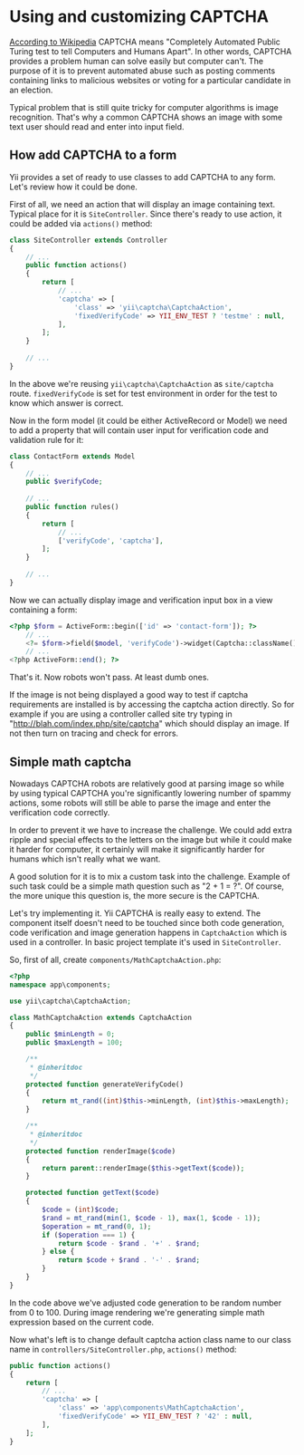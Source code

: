 Using and customizing CAPTCHA
=============================

[According to Wikipedia](http://en.wikipedia.org/wiki/Captcha) CAPTCHA means "Completely Automated Public Turing test to tell
Computers and Humans Apart". In other words, CAPTCHA provides a problem human can solve easily but computer can't. The purpose
of it is to prevent automated abuse such as posting comments containing links to malicious websites or voting for a particular
candidate in an election.

Typical problem that is still quite tricky for computer algorithms is image recognition. That's why a common CAPTCHA shows
an image with some text user should read and enter into input field.

How add CAPTCHA to a form
-------------------------

Yii provides a set of ready to use classes to add CAPTCHA to any form. Let's review how it could be done.


First of all, we need an action that will display an image containing text. Typical place for it is `SiteController`.
Since there's ready to use action, it could be added via `actions()` method:

```php
class SiteController extends Controller
{
    // ...
    public function actions()
    {
        return [
            // ...
            'captcha' => [
                'class' => 'yii\captcha\CaptchaAction',
                'fixedVerifyCode' => YII_ENV_TEST ? 'testme' : null,
            ],
        ];
    }
    
    // ...
}
```

In the above we're reusing `yii\captcha\CaptchaAction` as `site/captcha` route. `fixedVerifyCode` is set for
test environment in order for the test to know which answer is correct.

Now in the form model (it could be either ActiveRecord or Model) we need to add a property that will contain
user input for verification code and validation rule for it:

```php
class ContactForm extends Model
{
    // ...
    public $verifyCode;
    
    // ...
    public function rules()
    {
        return [
            // ...
            ['verifyCode', 'captcha'],
        ];
    }
    
    // ...
}
```

Now we can actually display image and verification input box in a view containing a form:

```php
<?php $form = ActiveForm::begin(['id' => 'contact-form']); ?>
    // ...
    <?= $form->field($model, 'verifyCode')->widget(Captcha::className()) ?>
    // ...
<?php ActiveForm::end(); ?>
```

That's it. Now robots won't pass. At least dumb ones.

If the image is not being displayed a good way to test if captcha requirements are installed is by accessing the captcha action directly. So for example if you are using a controller called site try typing in "http://blah.com/index.php/site/captcha" which should display an image. If not then turn on tracing and check for errors.

Simple math captcha
-------------------

Nowadays CAPTCHA robots are relatively good at parsing image so while by using typical CAPTCHA
you're significantly lowering number of spammy actions, some robots will still be able to parse the image
and enter the verification code correctly.

In order to prevent it we have to increase the challenge. We could add extra ripple and special effects
to the letters on the image but while it could make it harder for computer, it certainly will make it
significantly harder for humans which isn't really what we want.

A good solution for it is to mix a custom task into the challenge. Example of such task could be
a simple math question such as "2 + 1 = ?". Of course, the more unique this question is, the more
secure is the CAPTCHA.

Let's try implementing it. Yii CAPTCHA is really easy to extend. The component itself doesn't need to be
touched since both code generation, code verification and image generation happens in `CaptchaAction`
which is used in a controller. In basic project template it's used in `SiteController`.

So, first of all, create `components/MathCaptchaAction.php`:

```php
<?php
namespace app\components;

use yii\captcha\CaptchaAction;

class MathCaptchaAction extends CaptchaAction
{
    public $minLength = 0;
    public $maxLength = 100;

    /**
     * @inheritdoc
     */
    protected function generateVerifyCode()
    {
        return mt_rand((int)$this->minLength, (int)$this->maxLength);
    }

    /**
     * @inheritdoc
     */
    protected function renderImage($code)
    {
        return parent::renderImage($this->getText($code));
    }

    protected function getText($code)
    {
        $code = (int)$code;
        $rand = mt_rand(min(1, $code - 1), max(1, $code - 1));
        $operation = mt_rand(0, 1);
        if ($operation === 1) {
            return $code - $rand . '+' . $rand;
        } else {
            return $code + $rand . '-' . $rand;
        }
    }
}
```

In the code above we've adjusted code generation to be random number from 0 to 100. During image rendering we're generating simple
math expression based on the current code.

Now what's left is to change default captcha action class name to our class name in `controllers/SiteController.php`, `actions()` method:

```php
public function actions()
{
    return [
        // ...
        'captcha' => [
            'class' => 'app\components\MathCaptchaAction',
            'fixedVerifyCode' => YII_ENV_TEST ? '42' : null,
        ],
    ];
}
```
